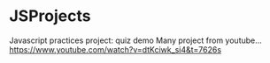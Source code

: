 # JSProjects
Javascript practices project: quiz demo
Many project from youtube...
https://www.youtube.com/watch?v=dtKciwk_si4&t=7626s

